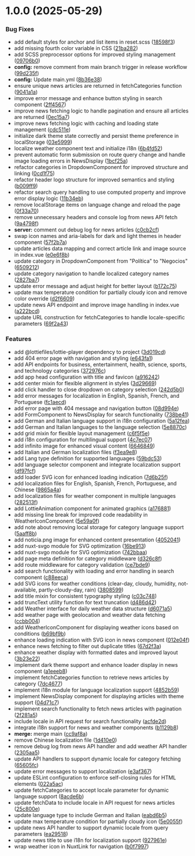 # 1.0.0 (2025-05-29)


### Bug Fixes

* add default styles for anchor and list items in reset.scss ([18598f3](https://github.com/edumoro412/infiniti/commit/18598f3a383a2fffba492aa8179bdf0c5b7c4362))
* add missing fourth color variable in CSS ([21ba282](https://github.com/edumoro412/infiniti/commit/21ba282753460acf199d31a3e6f46070871376b9))
* add SCSS preprocessor options for improved styling management ([09706b0](https://github.com/edumoro412/infiniti/commit/09706b04465061506b7eef192da088e572ae72c6))
* **config:** remove comment from main branch trigger in release workflow ([99d235f](https://github.com/edumoro412/infiniti/commit/99d235fc01aab0a3c8eacb5d1a846ec2505cfd65))
* **config:** Update main.yml ([8b36e38](https://github.com/edumoro412/infiniti/commit/8b36e38e2ef91389d750233ea4fc1bf7fb1ef044))
* ensure unique news articles are returned in fetchCategories function ([9041a1a](https://github.com/edumoro412/infiniti/commit/9041a1af2da41c760eb55aebebe4cea9f1bd78a2))
* improve error message and enhance button styling in search component ([2ff4567](https://github.com/edumoro412/infiniti/commit/2ff456733faa050addc481711888e7bf8f482d6c))
* improve news fetching logic to handle pagination and ensure all articles are returned ([0ec15a7](https://github.com/edumoro412/infiniti/commit/0ec15a759666160fcef609ff262b1c9e34ad171e))
* improve news fetching logic with caching and loading state management ([cdc511e](https://github.com/edumoro412/infiniti/commit/cdc511e099eaf581ea4a15946010266e60739647))
* initialize dark theme state correctly and persist theme preference in localStorage ([03e5999](https://github.com/edumoro412/infiniti/commit/03e5999449d7efcb7b19d73e199b7ffef1046089))
* localize weather component text and initialize i18n ([6b4fd52](https://github.com/edumoro412/infiniti/commit/6b4fd527c77023b4b4752caa4d3e55d6debe5f3e))
* prevent automatic form submission on route query change and handle image loading errors in NewsDisplay ([1bcf25a](https://github.com/edumoro412/infiniti/commit/1bcf25a89e724f8fd891aa87ac00a64387957ace))
* refactor categories in DropdownComponent for improved structure and linking ([0cd1f75](https://github.com/edumoro412/infiniti/commit/0cd1f750cfdb89762fa265a62e134dde7e83916c))
* refactor header logo structure for improved semantics and styling ([b009ff9](https://github.com/edumoro412/infiniti/commit/b009ff924eed491a347e4aa5d57720aa9ff62347))
* refactor search query handling to use computed property and improve error display logic ([11b34eb](https://github.com/edumoro412/infiniti/commit/11b34eb3ba339cf206c74ace24f5d0f2d54a8915))
* remove localStorage items on language change and reload the page ([0f33a70](https://github.com/edumoro412/infiniti/commit/0f33a70525dc22a87c1779e081a2e3218e370402))
* remove unnecessary headers and console log from news API fetch ([9a4798f](https://github.com/edumoro412/infiniti/commit/9a4798ffb0ba2f21d26f63e68f350751a048814d))
* **server:** comment out debug log for news articles ([c0cb2cf](https://github.com/edumoro412/infiniti/commit/c0cb2cf18116455e37de262e501c9b9aa1abca59))
* swap icon names and aria-labels for dark and light themes in header component ([57f2b7a](https://github.com/edumoro412/infiniti/commit/57f2b7a6e1a07d0733d284dcfe01b1b882c2cb6f))
* update articles data mapping and correct article link and image source in index.vue ([e0e6f8b](https://github.com/edumoro412/infiniti/commit/e0e6f8b3f06e7f4ebc9aa62f06d85ec8572cc47f))
* update category in DropdownComponent from "Política" to "Negocios" ([6509212](https://github.com/edumoro412/infiniti/commit/65092126ba4651ad339e568b5c6a81898bb6d674))
* update category navigation to handle localized category names ([2827ba7](https://github.com/edumoro412/infiniti/commit/2827ba76e38f559183bddc29404f460d4b57d374))
* update error message and adjust height for better layout ([b172c75](https://github.com/edumoro412/infiniti/commit/b172c75210bdf584cad53de53a387c99b73225eb))
* update max temperature condition for partially cloudy icon and remove color override ([d2f6609](https://github.com/edumoro412/infiniti/commit/d2f66093db26acd37cd23113d47a65169cfbbebd))
* update news API endpoint and improve image handling in index.vue ([a222bcd](https://github.com/edumoro412/infiniti/commit/a222bcdb7f236e343335d12f972e12fd49f3e203))
* update URL construction for fetchCategories to handle locale-specific parameters ([69f2a43](https://github.com/edumoro412/infiniti/commit/69f2a43fe6170c2b393637a129ca27acdeb5604e))


### Features

* add @lottiefiles/lottie-player dependency to project ([3d019cd](https://github.com/edumoro412/infiniti/commit/3d019cd7a4cf881ba8e1fddf603f83f16f161167))
* add 404 error page with navigation and styling ([e643fa1](https://github.com/edumoro412/infiniti/commit/e643fa1db97fde509a389dd81b7175a7e58c8230))
* add API endpoints for business, entertainment, health, science, sports, and technology categories ([372976c](https://github.com/edumoro412/infiniti/commit/372976c941c873efd3a714d95e8c74e89f29b05f))
* add app head configuration with title and favicon ([a916242](https://github.com/edumoro412/infiniti/commit/a916242d6ff2662acc290100b9a58f558d0f6a6e))
* add center mixin for flexible alignment in styles ([3d29669](https://github.com/edumoro412/infiniti/commit/3d29669c14832dab6cb233f3a7dc74182261204d))
* add click handler to close dropdown on category selection ([242d5b0](https://github.com/edumoro412/infiniti/commit/242d5b0fc550b1e3df3279144904b513b0725cb8))
* add error messages for localization in English, Spanish, French, and Portuguese ([fc1aecd](https://github.com/edumoro412/infiniti/commit/fc1aecd217d00b656afce61bbe489be152d415c3))
* add error page with 404 message and navigation button ([08d994e](https://github.com/edumoro412/infiniti/commit/08d994e9daaf5315140bb6fff14364299cbf665d))
* add FormComponent to NewsDisplay for search functionality ([738be41](https://github.com/edumoro412/infiniti/commit/738be41c2286f4e0551f40dbafc0761eba253439))
* add German and Italian language support in i18n configuration ([5a12fea](https://github.com/edumoro412/infiniti/commit/5a12fea7bcf37bfe766aeca3b92175bb16e26379))
* add German and Italian languages to the language selection ([5e8870c](https://github.com/edumoro412/infiniti/commit/5e8870c2bc3303eca327e7b3243c78885b107e27))
* add grid mixin for flexible layout management ([c6f5f5e](https://github.com/edumoro412/infiniti/commit/c6f5f5ea34df4c4ba6b4233d6d8597244f84d05a))
* add i18n configuration for multilingual support ([4c7ec07](https://github.com/edumoro412/infiniti/commit/4c7ec076ec4eaf3ca77850b3e2737d85974be07b))
* add infinito image for enhanced visual content ([6646849](https://github.com/edumoro412/infiniti/commit/66468490ef105289d05524333eb17f5b649b7377))
* add Italian and German localization files ([f3ea9e8](https://github.com/edumoro412/infiniti/commit/f3ea9e8a9e610d4594824494cf417f1aa085b31a))
* add Lang type definition for supported languages ([59bdc53](https://github.com/edumoro412/infiniti/commit/59bdc5367393a892c039de37a0053f7db6bf332b))
* add language selector component and integrate localization support ([df97fcf](https://github.com/edumoro412/infiniti/commit/df97fcf9259c1c39d1f3a19553aa3b0a29546d8e))
* add loader SVG icon for enhanced loading indication ([7d6b25f](https://github.com/edumoro412/infiniti/commit/7d6b25ff104a802655767835c57dd75fde87135a))
* add localization files for English, Spanish, French, Portuguese, and Chinese ([9865a4a](https://github.com/edumoro412/infiniti/commit/9865a4a3b6d42ceb2ce3620709f60ccddfc4b673))
* add localization files for weather component in multiple languages ([282513f](https://github.com/edumoro412/infiniti/commit/282513f1758718b0e9d1ffb841415e3eb176b1a4))
* add LottieAnimation component for animated graphics ([a176881](https://github.com/edumoro412/infiniti/commit/a176881b55fd45e51c15f1ae152a4e2699c7c484))
* add missing line break for improved code readability in WeatherIconComponent ([5e59a0f](https://github.com/edumoro412/infiniti/commit/5e59a0f61811db2cd619d17eba2e9aa58ff783a4))
* add note about removing local storage for category language support ([5aaff8b](https://github.com/edumoro412/infiniti/commit/5aaff8b0a41e839cca0a091abf3664edbef2b1ee))
* add noticia.png image for enhanced content presentation ([4052041](https://github.com/edumoro412/infiniti/commit/405204103c715700e329463887ff8b22e7830328))
* add nuxt-svgo module for SVG optimization ([16be913](https://github.com/edumoro412/infiniti/commit/16be913ce6503c5171b590f354cb070e86a24c32))
* add nuxt-svgo module for SVG optimization ([742bbaa](https://github.com/edumoro412/infiniti/commit/742bbaa24667a54f4349dc26f7c0d8eb4afaf004))
* add page meta definition for category middleware ([d326c8f](https://github.com/edumoro412/infiniti/commit/d326c8f4113ebc98ff646943301bd8d4ed11dffb))
* add route middleware for category validation ([ce7bde9](https://github.com/edumoro412/infiniti/commit/ce7bde97af9f949023703d2e9d858c4499d4a89d))
* add search functionality with loading and error handling in search component ([c88eeca](https://github.com/edumoro412/infiniti/commit/c88eecae90f47a37b6f387fd1de7513e6a222832))
* add SVG icons for weather conditions (clear-day, cloudy, humidity, not-available, partly-cloudy-day, rain) ([3808599](https://github.com/edumoro412/infiniti/commit/3808599851f24c1478ee391ae5d438fd66586f16))
* add title mixin for consistent typography styling ([c03c748](https://github.com/edumoro412/infiniti/commit/c03c74897a106b0571758aaa7e4209286d1f8ca8))
* add truncText utility function for text truncation ([d486d42](https://github.com/edumoro412/infiniti/commit/d486d4200b5da9f19f8cc2f864ce51124e33030c))
* add Weather interface for daily weather data structure ([d6071a5](https://github.com/edumoro412/infiniti/commit/d6071a597f7f8f852cea27c964f5bbcae7fa0d37))
* add weather page with geolocation and weather data fetching ([ccbb004](https://github.com/edumoro412/infiniti/commit/ccbb0047d4048921689e9f35bf7d276d2088dfd1))
* add WeatherIconComponent for displaying weather icons based on conditions ([b69bf9b](https://github.com/edumoro412/infiniti/commit/b69bf9b0f9d6a288e84ad5cfb63cb1887a296785))
* enhance loading indication with SVG icon in news component ([012e04f](https://github.com/edumoro412/infiniti/commit/012e04f2aa1c93e72228aee9ab905eff2f73b7fd))
* enhance news fetching to filter out duplicate titles ([67d2f3a](https://github.com/edumoro412/infiniti/commit/67d2f3aa293edb2516b8f61424cc2f4e4b9503c4))
* enhance weather display with formatted dates and improved layout ([3b23e22](https://github.com/edumoro412/infiniti/commit/3b23e22395184c90d21dc9b2dc1c9c34a2a64b19))
* implement dark theme support and enhance loader display in news component ([a1eeeb8](https://github.com/edumoro412/infiniti/commit/a1eeeb857ceec2c08a2fe00b32ae81e8f61f66e6))
* implement fetchCategories function to retrieve news articles by category ([7dc4677](https://github.com/edumoro412/infiniti/commit/7dc4677a6e0ab1940ed1bfb51f41593f433208a6))
* implement i18n module for language localization support ([4852b59](https://github.com/edumoro412/infiniti/commit/4852b59fa4ea6ddde3de68db79b43f400bc12ce2))
* implement NewsDisplay component for displaying articles with theme support ([04d71c7](https://github.com/edumoro412/infiniti/commit/04d71c712ce4bfdbd4265eb2993aa0394ebabdab))
* implement search functionality to fetch news articles with pagination ([2f281a5](https://github.com/edumoro412/infiniti/commit/2f281a546744f0b4c615b98d4d82eb28cef473fb))
* include locale in API request for search functionality ([acfde2d](https://github.com/edumoro412/infiniti/commit/acfde2db144e2aec3c8a9aa78212afa88ccb016d))
* integrate i18n support for news and weather components ([b1129b8](https://github.com/edumoro412/infiniti/commit/b1129b829330736faad514f1ce3166039bcca3bb))
* **merge:** merge main ([cc9af8a](https://github.com/edumoro412/infiniti/commit/cc9af8ae3079d5fc6b7bbc676cfc4a9d68b87875))
* remove Chinese localization file ([1d410e0](https://github.com/edumoro412/infiniti/commit/1d410e0fdb43ac2c871ced2c1a9965eee66ef3dd))
* remove debug log from news API handler and add weather API handler ([2305aa5](https://github.com/edumoro412/infiniti/commit/2305aa52e1ca258a948ee75b347392208540e45c))
* update API handlers to support dynamic locale for category fetching ([65605fc](https://github.com/edumoro412/infiniti/commit/65605fcaaf4404913fd613e668cb0c6e76473817))
* update error messages to support localization ([e3af367](https://github.com/edumoro412/infiniti/commit/e3af367f46408f0e4ccf2630a769d153f02fbe0c))
* update ESLint configuration to enforce self-closing rules for HTML elements ([022a5ac](https://github.com/edumoro412/infiniti/commit/022a5acb78f33aecfa181ced8d0fb5eda296d69d))
* update fetchCategories to accept locale parameter for dynamic language support ([8acde6b](https://github.com/edumoro412/infiniti/commit/8acde6b6db64d313e8e45e025d5af8b2137e867b))
* update fetchData to include locale in API request for news articles ([25c800e](https://github.com/edumoro412/infiniti/commit/25c800e096e21148bf8a18ef5c2b3b77d9fffea4))
* update language type to include German and Italian ([eabd6b5](https://github.com/edumoro412/infiniti/commit/eabd6b5b2629d263c8ee31d8f6e450b77bbdef5b))
* update max temperature condition for partially cloudy icon ([5e0055f](https://github.com/edumoro412/infiniti/commit/5e0055f054dc3676812ce785b2c7632127f6dc1a))
* update news API handler to support dynamic locale from query parameters ([ea29518](https://github.com/edumoro412/infiniti/commit/ea29518f0b5e58048799c10338c733822fe26278))
* update news title to use i18n for localization support ([927961e](https://github.com/edumoro412/infiniti/commit/927961ee590a55fa7351e6fa49683a16b5701164))
* wrap weather icon in NuxtLink for navigation ([b0f7997](https://github.com/edumoro412/infiniti/commit/b0f7997dbfb670d4aad3bd07c974ac32a802ccda))
